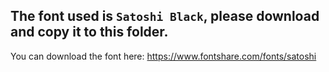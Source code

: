## The font used is `Satoshi Black`, please download and copy it to this folder.

You can download the font here: https://www.fontshare.com/fonts/satoshi
